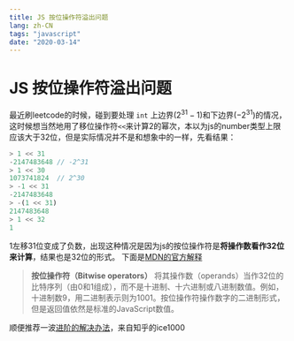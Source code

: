 ```yaml
---
title: JS 按位操作符溢出问题
lang: zh-CN
tags: "javascript"
date: "2020-03-14"
---
```


# JS 按位操作符溢出问题

最近刷leetcode的时候，碰到要处理 `int` 上边界($2^{31}-1$)和下边界($-2^{31}$)的情况，这时候想当然地用了移位操作符`<<`来计算2的幂次，本以为js的number类型上限应该大于32位，但是实际情况并不是和想象中的一样，先看结果：

```js
> 1 << 31
-2147483648 // -2^31
> 1 << 30
1073741824  // 2^30
> -1 << 31
-2147483648
> -(1 << 31)
2147483648
> 1 << 32
1
```

1左移31位变成了负数，出现这种情况是因为js的按位操作符是**将操作数看作32位来计算**，结果也是32位的形式。
下面是[MDN的官方解释](https://developer.mozilla.org/zh-CN/docs/Web/JavaScript/Reference/Operators/Bitwise_Operators#Summary)

> **按位操作符（Bitwise operators）** 将其操作数（operands）当作32位的比特序列（由0和1组成），而不是十进制、十六进制或八进制数值。例如，十进制数9，用二进制表示则为1001。按位操作符操作数字的二进制形式，但是返回值依然是标准的JavaScript数值。

顺便推荐一波[进阶的解决办法](https://zhuanlan.zhihu.com/p/27662366)，来自知乎的ice1000
